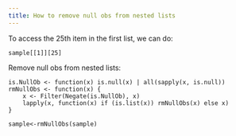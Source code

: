 ```yaml
---
title: How to remove null obs from nested lists
---
```


To access the 25th item in the first list, we can do:

	sample[[1]][25]

Remove null obs from nested lists:

	is.NullOb <- function(x) is.null(x) | all(sapply(x, is.null))
	rmNullObs <- function(x) {
   		x <- Filter(Negate(is.NullOb), x)
   		lapply(x, function(x) if (is.list(x)) rmNullObs(x) else x)
	}

	sample<-rmNullObs(sample)


